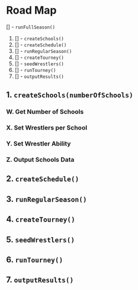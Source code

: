 # Road Map

[] - `runFullSeason()`

1. [] - `createSchools()`
2. [] - `createSchedule()`
3. [] - `runRegularSeason()`
4. [] - `createTourney()`
5. [] - `seedWrestlers()`
6. [] - `runTourney()`
7. [] - `outputResults()`

## 1. `createSchools(numberOfSchools)`

### W. Get Number of Schools

### X. Set Wrestlers per School

### Y. Set Wrestler Ability

### Z. Output Schools Data

## 2. `createSchedule()`

## 3. `runRegularSeason()`

## 4. `createTourney()`

## 5. `seedWrestlers()`

## 6. `runTourney()`

## 7. `outputResults()`
